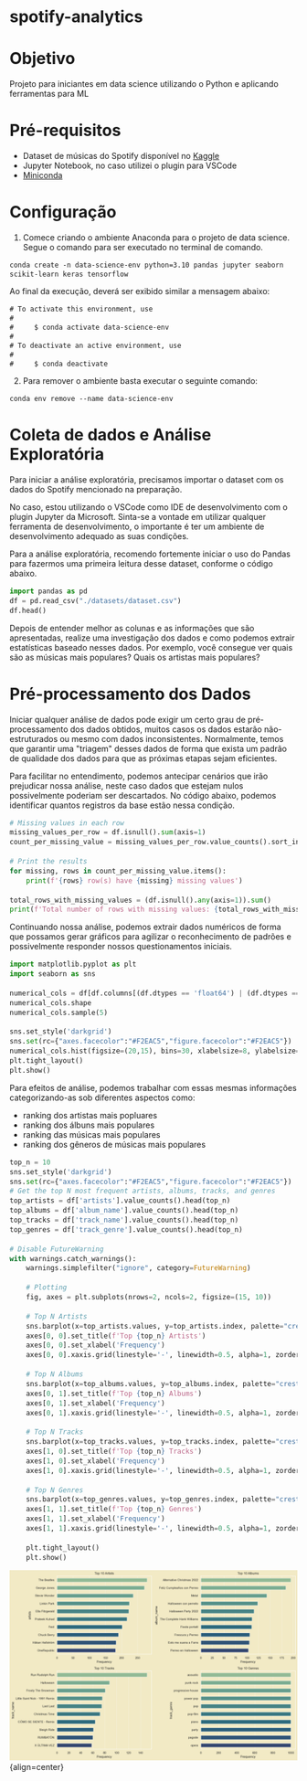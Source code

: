 # spotify-analytics

# **Objetivo**
Projeto para iniciantes em data science utilizando o Python e aplicando ferramentas para ML

# **Pré-requisitos**
- Dataset de músicas do Spotify disponível no [Kaggle](https://empresas.alura.com.br/e3t/Ctc/I8+113/d2z6gD04/VVDmqL7Wyty9W9grYBt4-p3wTW1MKd8X585FvGM1--kM3qgyTW95jsWP6lZ3m0W5RbJcS5zBJvJVCQ4pH4csY92W8zCX9f70N1mpW8NJzHt8PwMz0W61L8Rx7CdyHGVXY8PM99nhxcW4RBh3Y36RKSzW4gH-9y8vBCBLW5NnnqC7ZpMHHW4Psm7D4c1fx-W6K7rkn1qt7VmW6NPzHq64DGjdN2tjjm-yHQ1_W9hTrqc3pjWC8W339SjH724Z5CW4vqRfL4LxnVTW5_d3k14XNth1W8tT4lx4hdFJwW1B7Bz16YfH2NW48YWqg7Yd4Y7W7kZ6Mx3nwQBhW7yHzNn3QKdDXVjwM6z5Sd-vvW8bsyP983pdZBW2bzbzY5hckglW8yhvFM59MYFjV2M-Fd8T8tXRW5zB7MG6CLzWwW8SWy-q1GMq81W7wJrt93brg9_f946hlM04)
- Jupyter Notebook, no caso utilizei o plugin para VSCode
- [Miniconda](https://docs.conda.io/projects/miniconda/en/latest/)

# **Configuração**

1. Comece criando o ambiente Anaconda para o projeto de data science. Segue o comando para ser executado no terminal de comando.

```console
conda create -n data-science-env python=3.10 pandas jupyter seaborn scikit-learn keras tensorflow
```

Ao final da execução, deverá ser exibido similar a mensagem abaixo:

```console
# To activate this environment, use                                             
#                                                                               
#     $ conda activate data-science-env                                         
#                                                                               
# To deactivate an active environment, use                                      
#                                                                               
#     $ conda deactivate
```
2. Para remover o ambiente basta executar o seguinte comando:

```console
conda env remove --name data-science-env
```

# **Coleta de dados e Análise Exploratória**

Para iniciar a análise exploratória, precisamos importar o dataset com os dados do Spotify mencionado na preparação.

No caso, estou utilizando o VSCode como IDE de desenvolvimento com o plugin Jupyter da Microsoft. Sinta-se a vontade em utilizar qualquer ferramenta de desenvolvimento, o importante é ter um ambiente de desenvolvimento adequado as suas condições.

Para a análise exploratória, recomendo fortemente iniciar o uso do Pandas para fazermos uma primeira leitura desse dataset, conforme o código abaixo.

```python
import pandas as pd
df = pd.read_csv("./datasets/dataset.csv")
df.head()
```
Depois de entender melhor as colunas e as informações que são apresentadas, realize uma investigação dos dados e como podemos extrair estatísticas baseado nesses dados. Por exemplo, você consegue ver quais são as músicas mais populares? Quais os artistas mais populares? 

# **Pré-processamento dos Dados**

Iniciar qualquer análise de dados pode exigir um certo grau de pré-processamento dos dados obtidos, muitos casos os dados estarão não-estruturados ou mesmo com dados inconsistentes. Normalmente, temos que garantir uma "triagem" desses dados de forma que exista um padrão de qualidade dos dados para que as próximas etapas sejam eficientes.

Para facilitar no entendimento, podemos antecipar cenários que irão prejudicar nossa análise, neste caso dados que estejam nulos possivelmente poderiam ser descartados. No código abaixo, podemos identificar quantos registros da base estão nessa condição.

```python
# Missing values in each row
missing_values_per_row = df.isnull().sum(axis=1)
count_per_missing_value = missing_values_per_row.value_counts().sort_index()

# Print the results
for missing, rows in count_per_missing_value.items():
    print(f'{rows} row(s) have {missing} missing values')

total_rows_with_missing_values = (df.isnull().any(axis=1)).sum()
print(f'Total number of rows with missing values: {total_rows_with_missing_values}')
```

Continuando nossa análise, podemos extrair dados numéricos de forma que possamos gerar gráficos para agilizar o reconhecimento de padrões e possivelmente responder nossos questionamentos iniciais.

```python
import matplotlib.pyplot as plt
import seaborn as sns

numerical_cols = df[df.columns[(df.dtypes == 'float64') | (df.dtypes == 'int64')]]
numerical_cols.shape
numerical_cols.sample(5)

sns.set_style('darkgrid')
sns.set(rc={"axes.facecolor":"#F2EAC5","figure.facecolor":"#F2EAC5"})
numerical_cols.hist(figsize=(20,15), bins=30, xlabelsize=8, ylabelsize=8)
plt.tight_layout()
plt.show()
```
Para efeitos de análise, podemos trabalhar com essas mesmas informações categorizando-as sob diferentes aspectos como: 
- ranking dos artistas mais popluares
- ranking dos álbuns mais populares
- ranking das músicas mais populares
- ranking dos gêneros de músicas mais populares

```python
top_n = 10
sns.set_style('darkgrid')
sns.set(rc={"axes.facecolor":"#F2EAC5","figure.facecolor":"#F2EAC5"})
# Get the top N most frequent artists, albums, tracks, and genres
top_artists = df['artists'].value_counts().head(top_n)
top_albums = df['album_name'].value_counts().head(top_n)
top_tracks = df['track_name'].value_counts().head(top_n)
top_genres = df['track_genre'].value_counts().head(top_n)

# Disable FutureWarning
with warnings.catch_warnings():
    warnings.simplefilter("ignore", category=FutureWarning)

    # Plotting
    fig, axes = plt.subplots(nrows=2, ncols=2, figsize=(15, 10))

    # Top N Artists
    sns.barplot(x=top_artists.values, y=top_artists.index, palette="crest", ax=axes[0, 0], orient='h',  zorder=3, width=0.5)
    axes[0, 0].set_title(f'Top {top_n} Artists')
    axes[0, 0].set_xlabel('Frequency')
    axes[0, 0].xaxis.grid(linestyle='-', linewidth=0.5, alpha=1, zorder=0)

    # Top N Albums
    sns.barplot(x=top_albums.values, y=top_albums.index, palette="crest", ax=axes[0, 1], orient='h', zorder=3, width=0.5)
    axes[0, 1].set_title(f'Top {top_n} Albums')
    axes[0, 1].set_xlabel('Frequency')
    axes[0, 1].xaxis.grid(linestyle='-', linewidth=0.5, alpha=1, zorder=0)

    # Top N Tracks
    sns.barplot(x=top_tracks.values, y=top_tracks.index, palette="crest", ax=axes[1, 0], orient='h', zorder=3, width=0.5)
    axes[1, 0].set_title(f'Top {top_n} Tracks')
    axes[1, 0].set_xlabel('Frequency')
    axes[1, 0].xaxis.grid(linestyle='-', linewidth=0.5, alpha=1, zorder=0)

    # Top N Genres
    sns.barplot(x=top_genres.values, y=top_genres.index, palette="crest", ax=axes[1, 1], orient='h', zorder=3, width=0.5)
    axes[1, 1].set_title(f'Top {top_n} Genres')
    axes[1, 1].set_xlabel('Frequency')
    axes[1, 1].xaxis.grid(linestyle='-', linewidth=0.5, alpha=1, zorder=0)

    plt.tight_layout()
    plt.show()
```
![Ranking Popularidade Spotify](/assets/img/ranking-popularidade.png "Ranking de Popularidade Spotify") {align=center}